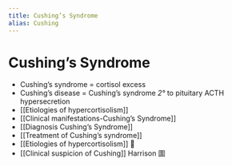 ```yaml
---
title: Cushing’s Syndrome
alias: Cushing
---
```


# Cushing’s Syndrome

- Cushing’s syndrome = cortisol excess
- Cushing’s disease = Cushing’s syndrome _2°_ to pituitary ACTH hypersecretion
- [[Etiologies of hypercortisolism]]
- [[Clinical manifestations-Cushing’s Syndrome]]
- [[Diagnosis Cushing’s Syndrome]]
- [[Treatment of Cushing’s syndrome]]
- [[Etiologies of hypercortisolism]] 󰒖
- [[Clinical suspicion of Cushing]] Harrison 圖
